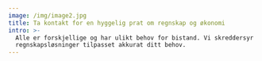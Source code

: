 ```yaml
---
image: /img/image2.jpg
title: Ta kontakt for en hyggelig prat om regnskap og økonomi
intro: >-
  Alle er forskjellige og har ulikt behov for bistand. Vi skreddersyr
  regnskapsløsninger tilpasset akkurat ditt behov.
---
```


